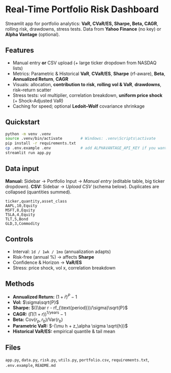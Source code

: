 # Real-Time Portfolio Risk Dashboard

Streamlit app for portfolio analytics: **VaR, CVaR/ES, Sharpe, Beta, CAGR**, rolling risk, drawdowns, stress tests. Data from **Yahoo Finance** (no key) or **Alpha Vantage** (optional).

## Features

* Manual entry **or** CSV upload (+ large ticker dropdown from NASDAQ lists)
* Metrics: Parametric & Historical **VaR**, **CVaR/ES**, **Sharpe** (rf-aware), **Beta**, **Annualized Return**, **CAGR**
* Visuals: allocation, **contribution to risk**, **rolling vol & VaR**, **drawdowns**, risk–return scatter
* Stress tests: vol multiplier, correlation breakdown, **uniform price shock** (+ Shock-Adjusted VaR)
* Caching for speed; optional **Ledoit–Wolf** covariance shrinkage

## Quickstart

```bash
python -m venv .venv
source .venv/bin/activate        # Windows: .venv\Scripts\activate
pip install -r requirements.txt
cp .env.example .env             # add ALPHAVANTAGE_API_KEY if you want
streamlit run app.py
```

## Data input

**Manual:** Sidebar → Portfolio Input → *Manual entry* (editable table, big ticker dropdown).
**CSV:** Sidebar → *Upload CSV* (schema below). Duplicates are collapsed (quantities summed).

```csv
ticker,quantity,asset_class
AAPL,10,Equity
MSFT,8,Equity
TSLA,4,Equity
TLT,5,Bond
GLD,3,Commodity
```

## Controls

* Interval: `1d / 1wk / 1mo` (annualization adapts)
* Risk-free (annual %) → affects **Sharpe**
* Confidence & Horizon → **VaR/ES**
* Stress: price shock, vol x, correlation breakdown

## Methods

* **Annualized Return:** $(1+\bar r)^P-1$
* **Vol:** $\sigma\sqrt{P}$
* **Sharpe:** $((\bar r - rf_{\text{period}})/\sigma)\sqrt{P}$
* **CAGR:** $(\prod(1+r))^{1/\text{years}}-1$
* **Beta:** $\mathrm{Cov}(r_p,r_b)/\mathrm{Var}(r_b)$
* **Parametric VaR:** $-(\mu h + z_\alpha \sigma \sqrt{h})$
* **Historical VaR/ES:** empirical quantile & tail mean

## Files

`app.py`, `data.py`, `risk.py`, `utils.py`, `portfolio.csv`, `requirements.txt`, `.env.example`, `README.md`